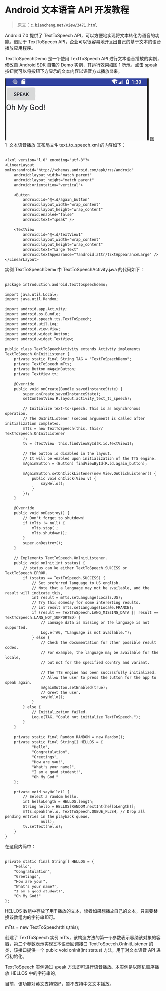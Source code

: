 # Android 文本语音 API 开发教程

> 原文：[`c.biancheng.net/view/3471.html`](http://c.biancheng.net/view/3471.html)

Android 7.0 提供了 TextToSpeech API，可以方便地实现将文本转化为语音的功能。借助于 TextToSpeech API，企业可以很容易地开发出自己的基于文本的语音播放应用程序。

TextToSpeechDemo 是一个使用 TextToSpeech API 进行文本语音播放的实例，修改自 Android SDK 自带的 Demo 实例，其运行效果如图 1 所示。点击 speak 按钮就可以将按钮下方显示的文本内容以语音方式播放出来。

![文本语音播放](img/034c756b9d148b0f0c93e96356697aac.png)
图 1  文本语音播放
其布局文件 text_to_speech.xml 的内容如下：

```

<?xml version="l.0" encoding="utf-8"?>
<LinearLayout xmlns:android="http://schemas.android.com/apk/res/android"
    android:layout_width="match_parent"
    android:layout_height="match_parent"
    android:orientation="vertical">

    <Button
        android:id="@+id/again_button"
        android:layout_width="wrap_content"
        android:layout_height="wrap_content"
        android:enabled="false"
        android:text="speak" />

    <TextView
        android:id="@+id/textView1"
        android:layout_width="wrap_content"
        android:layout_height="wrap_content"
        android:text="Large Text"
        android:textAppearance="?android:attr/textAppearanceLarge" />
</LinearLayout>
```

实例 TextToSpeechDemo 中 TextToSpeechActivity.java 的代码如下：

```

package introduction.android.texttospeechdemo;

import java.util.Locale;
import java.util.Random;

import android.app.Activity;
import android.os.Bundle;
import android.speech.tts.TextToSpeech;
import android.util.Log;
import android.view.View;
import android.widget.Button;
import android.widget.TextView;

public class TextToSpeechActivity extends Activity implements TextToSpeech.OnInitListener {
    private static final String TAG = "TextToSpeechDemo";
    private TextToSpeech mTts;
    private Button mAgainButton;
    private TextView tv;

    @Override
    public void onCreate(Bundle savedInstanceState) {
        super.onCreate(savedInstanceState);
        setContentView(R.layout.activity_text_to_speech);

        // Initialize text-to-speech. This is an asynchronous operation.
        // The OnInitListener (second argument) is called after initialization completes.
        mTts = new TextToSpeech(this, this// TextToSpeech.OnInitListener
        );
        tv = (TextView) this.findViewById(R.id.textView1);

        // The button is disabled in the layout.
        // It will be enabled upon initialization of the TTS engine.
        mAgainButton = (Button) findViewById(R.id.again_button);

        mAgainButton.setOnClickListener(new View.OnClickListener() {
            public void onClick(View v) {
                sayHello();
            }
        });
    }

    @Override
    public void onDestroy() {
        // Don't forget to shutdown!
        if (mTts != null) {
            mTts.stop();
            mTts.shutdown();
        }
        super.onDestroy();
    }

    // Implements TextToSpeech.OnInitListener.
    public void onInit(int status) {
        // status can be either TextToSpeech.SUCCESS or TextToSpeech.ERROR.
        if (status == TextToSpeech.SUCCESS) {
            // Set preferred language to US english.
            // Note that a language may not be available, and the result will indicate this,
            int result = mTts.setLanguage(Locale.US);
            // Try this someday for some interesting results.
            // int result mTts.setLanguage(Locale.FRANCE);
            if (result == TextToSpeech.LANG_MISSING_DATA || result == TextToSpeech.LANG_NOT_SUPPORTED) {
                // Lanuage data is missing or the language is not supported.
                Log.e(TAG, "Language is not available.");
            } else {
                // Check the documentation for other possible result codes.
                // For example, the language may be available for the locale,
                // but not for the specified country and variant.

                // The TTS engine has been successfully initialized.
                // Allow the user to press the button for the app to speak again.
                mAgainButton.setEnabled(true);
                // Greet the user.
                sayHello();
            }
        } else {
            // Initialization failed.
            Log.e(TAG, "Could not initialize TextToSpeech.");
        }
    }

    private static final Random RANDOM = new Random();
    private static final String[] HELLOS = {
            "Hello",
            "Congratulation",
            "Greetings",
            "How are you!",
            "What's your name?",
            "I am a good student!",
            "Oh My God!"
    };

    private void sayHello() {
        // Select a random hello.
        int helloLength = HELLOS.length;
        String hello = HELLOS[RANDOM.nextInt(helloLength)];
        mTts.speak(hello, TextToSpeech.QUEUE_FLUSH, // Drop all pending entries in the playback queue,
                null);
        tv.setText(hello);
    }
}
```

在这段内码中：

```

private static final String[] HELLOS = {
    "Hello",
    "Congratulation",
    "Greetings",
    "How are you!",
    "What's your name?",
    "I am a good student!",
    "Oh My God!"
};
```

HELLOS 数组中存放了用于播放的文本，读者如果想播放自己的文本，只需要替换该数组内的字符串即可。

mTts = new TextToSpeech(this,this);

创建了 TextToSpeech 实例 mTts，该构造方法的第一个参数表示容纳该对象的容器，第二个参数表示实现文本语音回调接口 TextToSpeech.OnInitListener 的类，该接口提供一个 public void onInit(int status) 方法，用于对文本语音 API 进行初始化。

TextToSpeech 实例通过 speak 方法即可进行语音播放。本实例是以随机顺序播放 HELLOS 中的字符串的。

目前，该功能对英文支持较好，暂不支持中文文本播放。